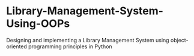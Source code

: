 # Library-Management-System-Using-OOPs
Designing and implementing a Library Management System using object-oriented programming principles in Python
